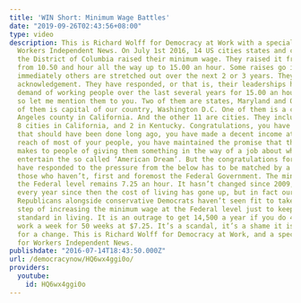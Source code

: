 ```yaml
---
title: 'WIN Short: Minimum Wage Battles'
date: "2019-09-26T02:43:56+08:00"
type: video
description: This is Richard Wolff for Democracy at Work with a special feature for
  Workers Independent News. On July 1st 2016, 14 US cities states and counties, plus
  the District of Columbia raised their minimum wage. They raised it from everthing
  from 10.50 and hour all the way up to 15.00 an hour. Some raises go into effect
  immediately others are stretched out over the next 2 or 3 years. They deserve our
  acknowledgement. They have responded, or that is, their leaderships have, to the
  demand of working people over the last several years for 15.00 an hour minimums
  so let me mention them to you. Two of them are states, Maryland and Oregon. One
  of them is capital of our country, Washington D.C. One of them is a county, Los
  Angeles county in California. And the other 11 are cities. They include Chicago,
  8 cities in California, and 2 in Kentucky. Congratulations, you have done something
  that should have been done long ago, you have made a decent income at least within
  reach of most of your people, you have maintained the promise that the United States
  makes to people of giving them something in the way of a job about which they can
  entertain the so called ‘American Dream’. But the congratulations for the few who
  have responded to the pressure from the below has to be matched by a criticism of
  those who haven’t, first and foremost the Federal Government. The minimum wage as
  the Federal level remains 7.25 an hour. It hasn’t changed since 2009, even though
  every year since then the cost of living has gone up, but in fact our leaders, conservative
  Republicans alongside conservative Democrats haven’t seen fit to take the minimum
  step of increasing the minimum wage at the Federal level just to keep up with the
  standard in living. It is an outrage to get 14,500 a year if you do 40 hours of
  work a week for 50 weeks at $7.25. It’s a scandal, it’s a shame it is long overdue
  for a change. This is Richard Wolff for Democracy at Work, and a special project
  for Workers Independent News.
publishdate: "2016-07-14T18:43:50.000Z"
url: /democracynow/HQ6wx4ggi0o/
providers:
  youtube:
    id: HQ6wx4ggi0o
---
```

